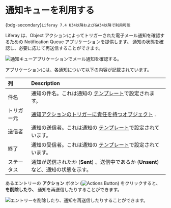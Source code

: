 # 通知キューを利用する

{bdg-secondary}`Liferay 7.4 U34以降およびGA34以降で利用可能`

Liferay は、Object アクションによってトリガーされた電子メール通知を確認するための Notification Queue アプリケーションを提供します。 通知の状態を確認し、必要に応じて再送信することができます。

![通知キューアプリケーションでメール通知を確認する。](./using-the-notification-queue/images/01.png)

アプリケーションには、各通知について以下の内容が記載されています。

| 列     | Description                                                                                                                                            |
|:----- |:------------------------------------------------------------------------------------------------------------------------------------------------------ |
| 件名    | 通知の件名。これは通知の [テンプレート](./creating-notification-templates.md)で設定されます。                                                                                    |
| トリガー元 | [通知アクションのトリガーに責任を持つオブジェクト](../../building-applications/objects/creating-and-managing-objects/actions/defining-object-actions.md#notification-actions) . |
| 送信者   | 通知の送信者。これは通知の [テンプレート](./creating-notification-templates.md)で設定されています。                                                                                 |
| 終了    | 通知の受信者。これは通知の [テンプレート](./creating-notification-templates.md)で設定されています。                                                                                 |
| ステータス | 通知が送信されたか (**Sent**) 、送信中であるか (**Unsent**) など、通知の状態を示す。                                                                                                    |

あるエントリーの **アクション** ボタン (![Actions Button](../../images/icon-actions.png)) をクリックすると、 **を削除したり、** 通知を再送信したりすることができます。

![エントリーを削除したり、通知を再送信したりすることができます。](./using-the-notification-queue/images/02.png)
